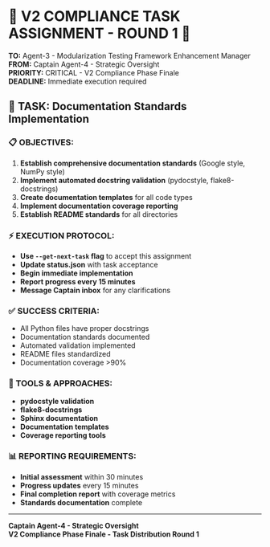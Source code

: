 # 🚨 V2 COMPLIANCE TASK ASSIGNMENT - ROUND 1 🚨

**TO:** Agent-3 - Modularization Testing Framework Enhancement Manager  
**FROM:** Captain Agent-4 - Strategic Oversight  
**PRIORITY:** CRITICAL - V2 Compliance Phase Finale  
**DEADLINE:** Immediate execution required  

## 🎯 **TASK:** Documentation Standards Implementation

### **📋 OBJECTIVES:**
1. **Establish comprehensive documentation standards** (Google style, NumPy style)
2. **Implement automated docstring validation** (pydocstyle, flake8-docstrings)
3. **Create documentation templates** for all code types
4. **Implement documentation coverage reporting**
5. **Establish README standards** for all directories

### **⚡ EXECUTION PROTOCOL:**
- **Use `--get-next-task` flag** to accept this assignment
- **Update status.json** with task acceptance
- **Begin immediate implementation**
- **Report progress every 15 minutes**
- **Message Captain inbox** for any clarifications

### **✅ SUCCESS CRITERIA:**
- All Python files have proper docstrings
- Documentation standards documented
- Automated validation implemented
- README files standardized
- Documentation coverage >90%

### **🔧 TOOLS & APPROACHES:**
- **pydocstyle validation**
- **flake8-docstrings**
- **Sphinx documentation**
- **Documentation templates**
- **Coverage reporting tools**

### **📊 REPORTING REQUIREMENTS:**
- **Initial assessment** within 30 minutes
- **Progress updates** every 15 minutes
- **Final completion report** with coverage metrics
- **Standards documentation** complete

---

**Captain Agent-4 - Strategic Oversight**  
**V2 Compliance Phase Finale - Task Distribution Round 1**
